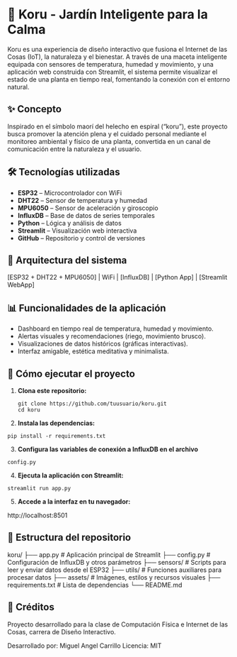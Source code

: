 # 🌿 Koru - Jardín Inteligente para la Calma

Koru es una experiencia de diseño interactivo que fusiona el Internet de las Cosas (IoT), la naturaleza y el bienestar. A través de una maceta inteligente equipada con sensores de temperatura, humedad y movimiento, y una aplicación web construida con Streamlit, el sistema permite visualizar el estado de una planta en tiempo real, fomentando la conexión con el entorno natural.

## ✨ Concepto

Inspirado en el símbolo maorí del helecho en espiral (“koru”), este proyecto busca promover la atención plena y el cuidado personal mediante el monitoreo ambiental y físico de una planta, convertida en un canal de comunicación entre la naturaleza y el usuario.

## 🛠 Tecnologías utilizadas

- **ESP32** – Microcontrolador con WiFi
- **DHT22** – Sensor de temperatura y humedad
- **MPU6050** – Sensor de aceleración y giroscopio
- **InfluxDB** – Base de datos de series temporales
- **Python** – Lógica y análisis de datos
- **Streamlit** – Visualización web interactiva
- **GitHub** – Repositorio y control de versiones

## 🔌 Arquitectura del sistema

[ESP32 + DHT22 + MPU6050] | WiFi | [InfluxDB] | [Python App] | [Streamlit WebApp]

## 📊 Funcionalidades de la aplicación

- Dashboard en tiempo real de temperatura, humedad y movimiento.
- Alertas visuales y recomendaciones (riego, movimiento brusco).
- Visualizaciones de datos históricos (gráficas interactivas).
- Interfaz amigable, estética meditativa y minimalista.

## 🚀 Cómo ejecutar el proyecto

1. **Clona este repositorio:**
   ```
   git clone https://github.com/tuusuario/koru.git
   cd koru
   ```

2.  **Instala las dependencias:**
   ```
   pip install -r requirements.txt
   ```

3.  **Configura las variables de conexión a InfluxDB en el archivo**
   ```
   config.py
   ```

4.  **Ejecuta la aplicación con Streamlit:**
   ```   
   streamlit run app.py
   ```

5.  **Accede a la interfaz en tu navegador:**

   http://localhost:8501


## 📁 Estructura del repositorio
koru/
├── app.py               # Aplicación principal de Streamlit
├── config.py            # Configuración de InfluxDB y otros parámetros
├── sensors/             # Scripts para leer y enviar datos desde el ESP32
├── utils/               # Funciones auxiliares para procesar datos
├── assets/              # Imágenes, estilos y recursos visuales
├── requirements.txt     # Lista de dependencias
└── README.md

## 🌱 Créditos

Proyecto desarrollado para la clase de Computación Física e Internet de las Cosas, carrera de Diseño Interactivo.

Desarrollado por: Miguel Angel Carrillo
Licencia: MIT
